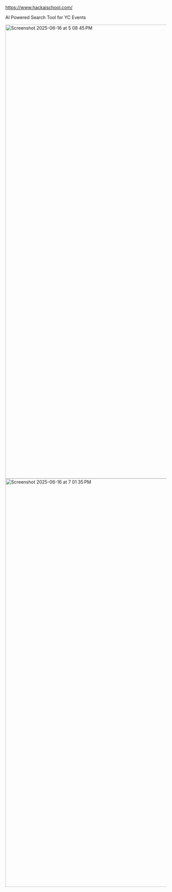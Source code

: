 
https://www.hackaischool.com/

AI Powered Search Tool for YC Events 

<img width="1412" alt="Screenshot 2025-06-16 at 5 08 45 PM" src="https://github.com/user-attachments/assets/9d486c64-22f7-4bbf-a060-2de9961ca859" />

<img width="1270" alt="Screenshot 2025-06-16 at 7 01 35 PM" src="https://github.com/user-attachments/assets/a57157c0-878c-4c23-80a9-e104d5f67b33" />

